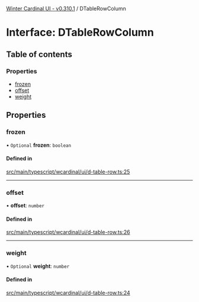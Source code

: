 [Winter Cardinal UI - v0.310.1](../index.md) / DTableRowColumn

# Interface: DTableRowColumn

## Table of contents

### Properties

- [frozen](DTableRowColumn.md#frozen)
- [offset](DTableRowColumn.md#offset)
- [weight](DTableRowColumn.md#weight)

## Properties

### frozen

• `Optional` **frozen**: `boolean`

#### Defined in

[src/main/typescript/wcardinal/ui/d-table-row.ts:25](https://github.com/winter-cardinal/winter-cardinal-ui/blob/v0.310.1/src/main/typescript/wcardinal/ui/d-table-row.ts#L25)

___

### offset

• **offset**: `number`

#### Defined in

[src/main/typescript/wcardinal/ui/d-table-row.ts:26](https://github.com/winter-cardinal/winter-cardinal-ui/blob/v0.310.1/src/main/typescript/wcardinal/ui/d-table-row.ts#L26)

___

### weight

• `Optional` **weight**: `number`

#### Defined in

[src/main/typescript/wcardinal/ui/d-table-row.ts:24](https://github.com/winter-cardinal/winter-cardinal-ui/blob/v0.310.1/src/main/typescript/wcardinal/ui/d-table-row.ts#L24)
